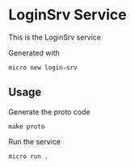 # LoginSrv Service

This is the LoginSrv service

Generated with

```
micro new login-srv
```

## Usage

Generate the proto code

```
make proto
```

Run the service

```
micro run .
```
